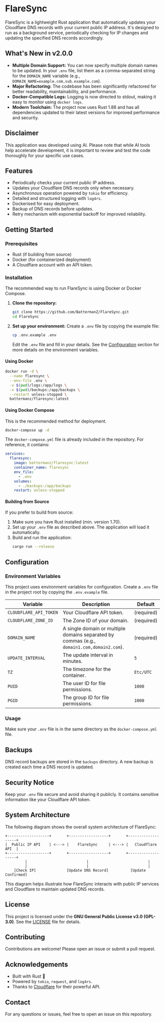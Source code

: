 # FlareSync

FlareSync is a lightweight Rust application that automatically updates your Cloudflare DNS records with your current public IP address. It's designed to run as a background service, periodically checking for IP changes and updating the specified DNS records accordingly.

## What's New in v2.0.0
- **Multiple Domain Support:** You can now specify multiple domain names to be updated. In your `.env` file, list them as a comma-separated string for the `DOMAIN_NAME` variable (e.g., `DOMAIN_NAME=example.com,sub.example.com`).
- **Major Refactoring:** The codebase has been significantly refactored for better readability, maintainability, and performance.
- **Docker-Compatible Logs:** Logging is now directed to stdout, making it easy to monitor using `docker logs`.
- **Modern Toolchain:** The project now uses Rust 1.88 and has all dependencies updated to their latest versions for improved performance and security.


## Disclaimer
This application was developed using AI. Please note that while AI tools help accelerate development, it is important to review and test the code thoroughly for your specific use cases.

## Features
- Periodically checks your current public IP address.
- Updates your Cloudflare DNS records only when necessary.
- Asynchronous operation powered by `tokio` for efficiency.
- Detailed and structured logging with `log4rs`.
- Dockerised for easy deployment.
- Backup of DNS records before updates.
- Retry mechanism with exponential backoff for improved reliability.

## Getting Started

### Prerequisites
- Rust (if building from source)
- Docker (for containerized deployment)
- A Cloudflare account with an API token.

### Installation

The recommended way to run FlareSync is using Docker or Docker Compose.

1.  **Clone the repository:**
    ```bash
    git clone https://github.com/BattermanZ/FlareSync.git
    cd FlareSync
    ```

2.  **Set up your environment:**
    Create a `.env` file by copying the example file:
    ```bash
    cp .env.example .env
    ```
    Edit the `.env` file and fill in your details. See the [Configuration](#configuration) section for more details on the environment variables.

#### Using Docker
```bash
docker run -d \
  --name flaresync \
  --env-file .env \
  -v $(pwd)/logs:/app/logs \
  -v $(pwd)/backups:/app/backups \
  --restart unless-stopped \
  battermanz/flaresync:latest
```

#### Using Docker Compose
This is the recommended method for deployment.
```bash
docker-compose up -d
```
The `docker-compose.yml` file is already included in the repository. For reference, it contains:
```yaml
services:
  flaresync:
    image: battermanz/flaresync:latest
    container_name: flaresync
    env_file:
      - .env
    volumes:
      - ./backups:/app/backups
    restart: unless-stopped
```

#### Building from Source
If you prefer to build from source:
1.  Make sure you have Rust installed (min. version 1.70).
2.  Set up your `.env` file as described above. The application will load it automatically.
3.  Build and run the application:
    ```bash
    cargo run --release
    ```

## Configuration

### Environment Variables
This project uses environment variables for configuration. Create a `.env` file in the project root by copying the `.env.example` file.

| Variable                 | Description                               | Default     |
| ------------------------ | ----------------------------------------- | ----------- |
| `CLOUDFLARE_API_TOKEN`   | Your Cloudflare API token.                | (required)  |
| `CLOUDFLARE_ZONE_ID`     | The Zone ID of your domain.               | (required)  |
| `DOMAIN_NAME`            | A single domain or multiple domains separated by commas (e.g., `domain1.com,domain2.com`). | (required)  |
| `UPDATE_INTERVAL`        | The update interval in minutes.           | `5`         |
| `TZ`                     | The timezone for the container.           | `Etc/UTC`   |
| `PUID`                   | The user ID for file permissions.         | `1000`      |
| `PGID`                   | The group ID for file permissions.        | `1000`      |


### Usage
Make sure your `.env` file is in the same directory as the `docker-compose.yml` file.

## Backups
DNS record backups are stored in the `backups` directory. A new backup is created each time a DNS record is updated.

## Security Notice
Keep your `.env` file secure and avoid sharing it publicly. It contains sensitive information like your Cloudflare API token.

## System Architecture
The following diagram shows the overall system architecture of FlareSync:

```plaintext
+-------------------+       +------------------+       +-------------------+
|  Public IP API    | <---> |    FlareSync     | <---> |   Cloudflare API  |
+-------------------+       +------------------+       +-------------------+
         |                           |                           |
         |                           |                           |
    [Check IP]              [Update DNS Record]          [Update Confirmed]
```
This diagram helps illustrate how FlareSync interacts with public IP services and Cloudflare to maintain updated DNS records.

## License
This project is licensed under the **GNU General Public License v3.0 (GPL-3.0)**. See the [LICENSE](LICENSE) file for details.

## Contributing
Contributions are welcome! Please open an issue or submit a pull request.

## Acknowledgements
- Built with Rust 🦀
- Powered by `tokio`, `reqwest`, and `log4rs`.
- Thanks to [Cloudflare](https://www.cloudflare.com/) for their powerful API.

## Contact
For any questions or issues, feel free to open an issue on this repository.

